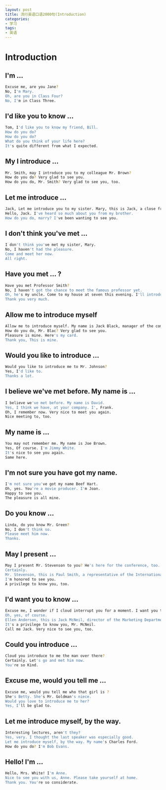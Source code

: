 ```yaml
---
layout: post
title: 流行英语口语2000句(Introduction)
categories:
- 学习
tags:
- 英语
---
```


# Introduction

## I'm ...

```sh
Excuse me, are you Jane?
No, I'm Mary.
Oh, are you in Class Four?
No, I'm in Class Three.
```

## I'd like you to know ...

```sh
Tom, I'd like you to know my friend, Bill.
How do you do?
How do you do?
What do you think of your life here?
It's quite different from what I expected.
```

## My I introduce ...

```sh
Mr. Smith, may I introduce you to my colleague Mr. Brown?
How do you do? Very glad to see you.
How do you do, Mr. Smith? Very glad to see you, too.
```

## Let me introduce ...

```sh
Jack, Let me introduce you to my sister. Mary, this is Jack, a close friend of mine.
Hello, Jack. I've heard so much about you from my brother.
How do you do, marry? I've been wanting to see you.
```

## I don't think you've met ...

```sh
I don't think you've met my sister, Mary.
No, I haven't had the pleasure.
Come and meet her now.
All right.
```

## Have you met ... ?

```sh
Have you met Professor Smith?
No, I haven't got the chance to meet the famous professor yet.
Oh, he's my uncle. Come to my house at seven this evening. I'll introduce you to him.
Thank you very much.
```

## Allow me to introduce myself

```sh
Allow me to introduce myself. My name is Jack Black, manager of the company.
How do you do, Mr. Blac? Very glad to see you.
Pleasure is mine. Here's my card.
Thank you, This is mine.
```

## Would you like to introduce ...

```sh
Would you like to introduce me to Mr. Johnson?
Yes, I'd like to.
Thanks a lot.
```

## I believe we've met before. My name is ...

```sh
I believe we've met before. My name is David.
Yes, I think we have, at your company. I', Frank.
Oh, I remember now. Very nice to meet you again.
Nice meeting to, too.
```

## My name is ...

```sh
You may not remember me. My name is Joe Brown.
Yes, Of course. I'm Jimmy White.
It's nice to see you again.
Same here.
```

## I'm not sure you have got my name.

```sh
I'm not sure you've got my name Beef Hart.
Oh, yes. You're a movie producer. I'm Joan.
Happy to see you.
The pleasure is all mine.
```

## Do you know ...

```sh
Linda, do you know Mr. Green?
No, I don't think so.
Please meet him now.
Thanks.
```

## May I present ...

```sh
May I present Mr. Stevenson to you? He's here for the conference, too.
Certainly.
Mr. Stevenson, this is Paul Smith, a representative of the International Bussiness Company.
I'm honored to see you.
A privilege to know you, too.
```

## I'd want you to know ...

```sh
Excuse me, I wonder if I cloud interrupt you for a moment. I want you to know Ellen Anderson. He's been transferred to our company recently.
Oh, yes, of course.
Ellen Anderson, this is Jack McNeil, director of the Marketing Department.
It's a privilege to know you, Mr. McNeil.
Call me Jack. Very nice to see you, too.
```

## Could you introduce ...

```sh
Cloud you introduce to me the man over there?
Certainly. Let's go and met him now.
You're so Kind.
```

## Excuse me, would you tell me ...

```sh
Excuse me, would you tell me who that girl is ?
She's Betty. She's Mr. Goldman's niece.
Would you love to introduce me to her?
Yes, I'll be glad to.
```

## Let me introduce myself, by the way.

```sh
Interesting lectures, aren't they?
Yes, very. I thought the last speaker was especially good.
Let me introduce myself, by the way. My name's Charles Ford.
How do you do? I'm Bob Evans.
```

## Hello! I'm ...

```sh
Hello, Mrs. White! I'm Anne.
Nice to see you with us, Anne. Please take yourself at home.
Thank you. You're so considerate.
```